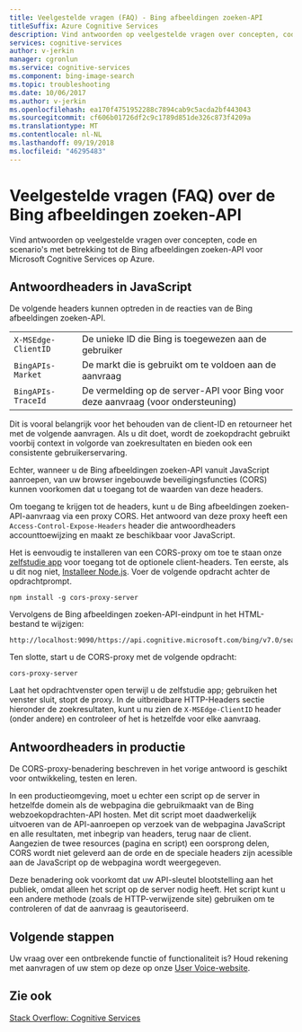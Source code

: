 ```yaml
---
title: Veelgestelde vragen (FAQ) - Bing afbeeldingen zoeken-API
titleSuffix: Azure Cognitive Services
description: Vind antwoorden op veelgestelde vragen over concepten, code en scenario's met betrekking tot de Bing afbeeldingen zoeken-API.
services: cognitive-services
author: v-jerkin
manager: cgronlun
ms.service: cognitive-services
ms.component: bing-image-search
ms.topic: troubleshooting
ms.date: 10/06/2017
ms.author: v-jerkin
ms.openlocfilehash: ea170f4751952288c7894cab9c5acda2bf443043
ms.sourcegitcommit: cf606b01726df2c9c1789d851de326c873f4209a
ms.translationtype: MT
ms.contentlocale: nl-NL
ms.lasthandoff: 09/19/2018
ms.locfileid: "46295483"
---
```

# <a name="frequently-asked-questions-faq-about-the-bing-image-search-api"></a>Veelgestelde vragen (FAQ) over de Bing afbeeldingen zoeken-API

Vind antwoorden op veelgestelde vragen over concepten, code en scenario's met betrekking tot de Bing afbeeldingen zoeken-API voor Microsoft Cognitive Services op Azure.

## <a name="response-headers-in-javascript"></a>Antwoordheaders in JavaScript

De volgende headers kunnen optreden in de reacties van de Bing afbeeldingen zoeken-API.

|||
|-|-|
|`X-MSEdge-ClientID`|De unieke ID die Bing is toegewezen aan de gebruiker|
|`BingAPIs-Market`|De markt die is gebruikt om te voldoen aan de aanvraag|
|`BingAPIs-TraceId`|De vermelding op de server-API voor Bing voor deze aanvraag (voor ondersteuning)|

Dit is vooral belangrijk voor het behouden van de client-ID en retourneer het met de volgende aanvragen. Als u dit doet, wordt de zoekopdracht gebruikt voorbij context in volgorde van zoekresultaten en bieden ook een consistente gebruikerservaring.

Echter, wanneer u de Bing afbeeldingen zoeken-API vanuit JavaScript aanroepen, van uw browser ingebouwde beveiligingsfuncties (CORS) kunnen voorkomen dat u toegang tot de waarden van deze headers.

Om toegang te krijgen tot de headers, kunt u de Bing afbeeldingen zoeken-API-aanvraag via een proxy CORS. Het antwoord van deze proxy heeft een `Access-Control-Expose-Headers` header die antwoordheaders accounttoewijzing en maakt ze beschikbaar voor JavaScript.

Het is eenvoudig te installeren van een CORS-proxy om toe te staan onze [zelfstudie app](tutorial-bing-image-search-single-page-app.md) voor toegang tot de optionele client-headers. Ten eerste, als u dit nog niet, [Installeer Node.js](https://nodejs.org/en/download/). Voer de volgende opdracht achter de opdrachtprompt.

    npm install -g cors-proxy-server

Vervolgens de Bing afbeeldingen zoeken-API-eindpunt in het HTML-bestand te wijzigen:

    http://localhost:9090/https://api.cognitive.microsoft.com/bing/v7.0/search

Ten slotte, start u de CORS-proxy met de volgende opdracht:

    cors-proxy-server

Laat het opdrachtvenster open terwijl u de zelfstudie app; gebruiken het venster sluit, stopt de proxy. In de uitbreidbare HTTP-Headers sectie hieronder de zoekresultaten, kunt u nu zien de `X-MSEdge-ClientID` header (onder andere) en controleer of het is hetzelfde voor elke aanvraag.

## <a name="response-headers-in-production"></a>Antwoordheaders in productie

De CORS-proxy-benadering beschreven in het vorige antwoord is geschikt voor ontwikkeling, testen en leren.

In een productieomgeving, moet u echter een script op de server in hetzelfde domein als de webpagina die gebruikmaakt van de Bing webzoekopdrachten-API hosten. Met dit script moet daadwerkelijk uitvoeren van de API-aanroepen op verzoek van de webpagina JavaScript en alle resultaten, met inbegrip van headers, terug naar de client. Aangezien de twee resources (pagina en script) een oorsprong delen, CORS wordt niet geleverd aan de orde en de speciale headers zijn acessible aan de JavaScript op de webpagina wordt weergegeven.

Deze benadering ook voorkomt dat uw API-sleutel blootstelling aan het publiek, omdat alleen het script op de server nodig heeft. Het script kunt u een andere methode (zoals de HTTP-verwijzende site) gebruiken om te controleren of dat de aanvraag is geautoriseerd.

## <a name="next-steps"></a>Volgende stappen

Uw vraag over een ontbrekende functie of functionaliteit is? Houd rekening met aanvragen of uw stem op deze op onze [User Voice-website](https://cognitive.uservoice.com/forums/555907-bing-search).

## <a name="see-also"></a>Zie ook

 [Stack Overflow: Cognitive Services](http://stackoverflow.com/questions/tagged/bing-api)
